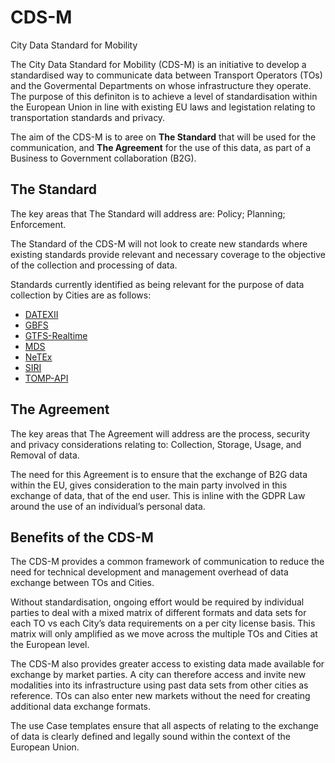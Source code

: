 # CDS-M
City Data Standard for Mobility

The City Data Standard for Mobility (CDS-M) is an initiative to develop a standardised way to communicate data between Transport Operators (TOs) and the Govermental Departments on whose infrastructure they operate.  The purpose of this definiton is to achieve a level of standardisation within the European Union in line with existing EU laws and legistation relating to transportation standards and privacy.

The aim of the CDS-M is to aree on **The Standard** that will be used for the communication, and **The Agreement** for the use of this data, as part of a Business to Government collaboration (B2G).  

## The Standard

The key areas that The Standard will address are: Policy; Planning; Enforcement.

The Standard of the CDS-M will not look to create new standards where existing standards provide relevant and necessary coverage to the objective of the collection and processing of data.

Standards currently identified as being relevant for the purpose of data collection by Cities are as follows:

* [DATEXII](https://datex2.eu/)
* [GBFS](https://github.com/MobilityData/gbfs)
* [GTFS-Realtime](https://github.com/google/transit/tree/master/gtfs-realtime/spec/en)
* [MDS](https://github.com/openmobilityfoundation/mds-core)
* [NeTEx](https://github.com/NeTEx-CEN/NeTEx)
* [SIRI](https://www.siri-cen.eu/)
* [TOMP-API](https://github.com/TOMP-WG/TOMP-API)

## The Agreement

The key areas that The Agreement will address are the process, security and privacy considerations relating to: Collection, Storage, Usage, and Removal of data. 

The need for this Agreement is to ensure that the exchange of B2G data within the EU, gives consideration to the main party involved in this exchange of data, that of the end user.  This is inline with the GDPR Law around the use of an individual’s personal data. 

## Benefits of the CDS-M

The CDS-M provides a common framework of communication to reduce the need for technical development and management overhead of data exchange between TOs and Cities.

Without standardisation, ongoing effort would be required by individual parties to deal with a mixed matrix of different formats and data sets for each TO vs each City’s data requirements on a per city license basis.   This matrix will only amplified as we move across the multiple TOs and Cities at the European level.

The CDS-M also provides greater access to existing data made available for exchange by market parties.  A city can therefore access and invite new modalities into its infrastructure using past data sets from other cities as reference.  TOs can also enter new markets without the need for creating additional data exchange formats.

The use Case templates ensure that all aspects of relating to the exchange of data is clearly defined and legally sound within the context of the European Union.
